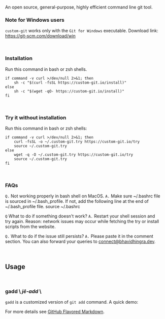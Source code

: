 An open source, general-purpose, highly efficient command line git tool.

### Note for Windows users
`custom-git` works only with the `Git for Windows` executable.
Download link: https://git-scm.com/download/win

<br>

### Installation

Run this command in bash or zsh shells.

```shell
if command -v curl >/dev/null 2>&1; then
    sh -c "$(curl -fsSL https://custom-git.io/install)"
else
    sh -c "$(wget -qO- https://custom-git.io/install)"
fi
```

<br>

### Try it without installation

Run this command in bash or zsh shells:

```shell
if command -v curl >/dev/null 2>&1; then
    curl -fsSL -o ~/.custom-git.try https://custom-git.io/try
    source ~/.custom-git.try
else
    wget -q -O ~/.custom-git.try https://custom-git.io/try
    source ~/.custom-git.try
fi
```

<br>

### FAQs
`Q.` Not working properly in bash shell on MacOS.
`A.` Make sure ~/.bashrc file is sourced in ~/.bash_profile. 
     If not, add the following line at the end of ~/.bash_profile file.
         source ~/.bashrc

`Q` What to do if something doesn't work?
`A.` Restart your shell session and try again.
     Reason: network issues may occur while fetching the try or install scripts from the website.

`Q.` What to do if the issue still persists?
`A.` Please paste it in the comment section.
     You can also forward your queries to connect@bhavidhingra.dev.

<br>

## Usage

<br>

### gadd \\ *j**ē**-add* \\
`gadd` is a customized version of `git add` command.
A quick demo:
<div>
    <script id="asciicast-g3BNw6dsZpYqNH8bj0SF6U2pZ" src="https://asciinema.org/a/g3BNw6dsZpYqNH8bj0SF6U2pZ.js" data-cols="175" data-rows="35"></script>
</div>

For more details see [GitHub Flavored Markdown](https://guides.github.com/features/mastering-markdown/).

